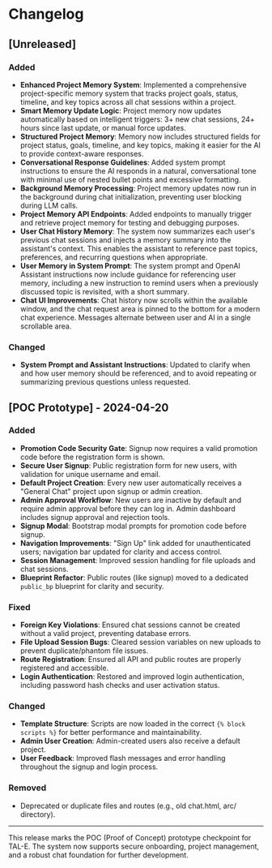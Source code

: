 # Changelog

## [Unreleased]

### Added
- **Enhanced Project Memory System**: Implemented a comprehensive project-specific memory system that tracks project goals, status, timeline, and key topics across all chat sessions within a project.
- **Smart Memory Update Logic**: Project memory now updates automatically based on intelligent triggers: 3+ new chat sessions, 24+ hours since last update, or manual force updates.
- **Structured Project Memory**: Memory now includes structured fields for project status, goals, timeline, and key topics, making it easier for the AI to provide context-aware responses.
- **Conversational Response Guidelines**: Added system prompt instructions to ensure the AI responds in a natural, conversational tone with minimal use of nested bullet points and excessive formatting.
- **Background Memory Processing**: Project memory updates now run in the background during chat initialization, preventing user blocking during LLM calls.
- **Project Memory API Endpoints**: Added endpoints to manually trigger and retrieve project memory for testing and debugging purposes.
- **User Chat History Memory**: The system now summarizes each user's previous chat sessions and injects a memory summary into the assistant's context. This enables the assistant to reference past topics, preferences, and recurring questions when appropriate.
- **User Memory in System Prompt**: The system prompt and OpenAI Assistant instructions now include guidance for referencing user memory, including a new instruction to remind users when a previously discussed topic is revisited, with a short summary.
- **Chat UI Improvements**: Chat history now scrolls within the available window, and the chat request area is pinned to the bottom for a modern chat experience. Messages alternate between user and AI in a single scrollable area.

### Changed
- **System Prompt and Assistant Instructions**: Updated to clarify when and how user memory should be referenced, and to avoid repeating or summarizing previous questions unless requested.

## [POC Prototype] - 2024-04-20

### Added
- **Promotion Code Security Gate**: Signup now requires a valid promotion code before the registration form is shown.
- **Secure User Signup**: Public registration form for new users, with validation for unique username and email.
- **Default Project Creation**: Every new user automatically receives a "General Chat" project upon signup or admin creation.
- **Admin Approval Workflow**: New users are inactive by default and require admin approval before they can log in. Admin dashboard includes signup approval and rejection tools.
- **Signup Modal**: Bootstrap modal prompts for promotion code before signup.
- **Navigation Improvements**: "Sign Up" link added for unauthenticated users; navigation bar updated for clarity and access control.
- **Session Management**: Improved session handling for file uploads and chat sessions.
- **Blueprint Refactor**: Public routes (like signup) moved to a dedicated `public_bp` blueprint for clarity and security.

### Fixed
- **Foreign Key Violations**: Ensured chat sessions cannot be created without a valid project, preventing database errors.
- **File Upload Session Bugs**: Cleared session variables on new uploads to prevent duplicate/phantom file issues.
- **Route Registration**: Ensured all API and public routes are properly registered and accessible.
- **Login Authentication**: Restored and improved login authentication, including password hash checks and user activation status.

### Changed
- **Template Structure**: Scripts are now loaded in the correct `{% block scripts %}` for better performance and maintainability.
- **Admin User Creation**: Admin-created users also receive a default project.
- **User Feedback**: Improved flash messages and error handling throughout the signup and login process.

### Removed
- Deprecated or duplicate files and routes (e.g., old chat.html, arc/ directory).

---

This release marks the POC (Proof of Concept) prototype checkpoint for TAL-E. The system now supports secure onboarding, project management, and a robust chat foundation for further development. 